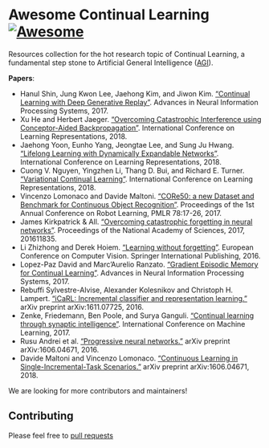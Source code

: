 # Awesome Continual Learning  [![Awesome](https://cdn.rawgit.com/sindresorhus/awesome/d7305f38d29fed78fa85652e3a63e154dd8e8829/media/badge.svg)](https://github.com/sindresorhus/awesome)

Resources collection for the hot research topic of Continual Learning, a fundamental step stone to Artificial General Intelligence ([AGI](https://en.wikipedia.org/wiki/Artificial_general_intelligence)).

**Papers**:

* Hanul Shin, Jung Kwon Lee, Jaehong Kim, and Jiwon Kim. [“Continual Learning with Deep Generative Replay”](https://papers.nips.cc/paper/6892-continual-learning-with-deep-generative-replay.pdf). Advances in Neural Information Processing Systems, 2017.
* Xu He and Herbert Jaeger. [“Overcoming Catastrophic Interference using Conceptor-Aided Backpropagation”](https://openreview.net/pdf?id=B1al7jg0b). International Conference on Learning Representations, 2018.
* Jaehong Yoon, Eunho Yang, Jeongtae Lee, and Sung Ju Hwang. [“Lifelong Learning with Dynamically Expandable Networks”](https://openreview.net/pdf?id=Sk7KsfW0-). International Conference on Learning Representations, 2018.
* Cuong V. Nguyen, Yingzhen Li, Thang D. Bui, and Richard E. Turner. [“Variational Continual Learning”](https://openreview.net/pdf?id=BkQqq0gRb). International Conference on Learning Representations, 2018.
* Vincenzo Lomonaco and Davide Maltoni. [“CORe50: a new Dataset and Benchmark for Continuous Object Recognition”](http://proceedings.mlr.press/v78/lomonaco17a.html). Proceedings of the 1st Annual Conference on Robot Learning, PMLR 78:17-26, 2017.
* James Kirkpatrick & All. [“Overcoming catastrophic forgetting in neural networks”](http://www.pnas.org/content/114/13/3521). Proceedings of the National Academy of Sciences, 2017, 201611835.
* Li Zhizhong and Derek Hoiem. [“Learning without forgetting”](https://arxiv.org/abs/1606.09282). European Conference on Computer Vision. Springer International Publishing, 2016.
* Lopez-Paz David and Marc’Aurelio Ranzato. [“Gradient Episodic Memory for Continual Learning”](http://papers.nips.cc/paper/7225-gradient-episodic-memory-for-continuum-learning). Advances in Neural Information Processing Systems, 2017.
* Rebuffi Sylvestre-Alvise, Alexander Kolesnikov and Christoph H. Lampert. [“iCaRL: Incremental classifier and representation learning.”](https://arxiv.org/abs/1611.07725) arXiv preprint arXiv:1611.07725, 2016.
* Zenke, Friedemann, Ben Poole, and Surya Ganguli. [“Continual learning through synaptic intelligence”](http://proceedings.mlr.press/v70/zenke17a.html). International Conference on Machine Learning, 2017.
* Rusu Andrei et al. [“Progressive neural networks.”](https://arxiv.org/abs/1606.04671) arXiv preprint arXiv:1606.04671, 2016.
* Davide Maltoni and Vincenzo Lomonaco. [“Continuous Learning in Single-Incremental-Task Scenarios.”](https://arxiv.org/abs/1806.08568) arXiv preprint arXiv:1606.04671, 2018.

We are looking for more contributors and maintainers!

## Contributing
Please feel free to [pull requests](https://github.com/szrlee/awesome-continual-learning/pulls)
